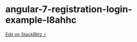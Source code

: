 # angular-7-registration-login-example-l8ahhc

[Edit on StackBlitz ⚡️](https://stackblitz.com/edit/angular-7-registration-login-example-l8ahhc)